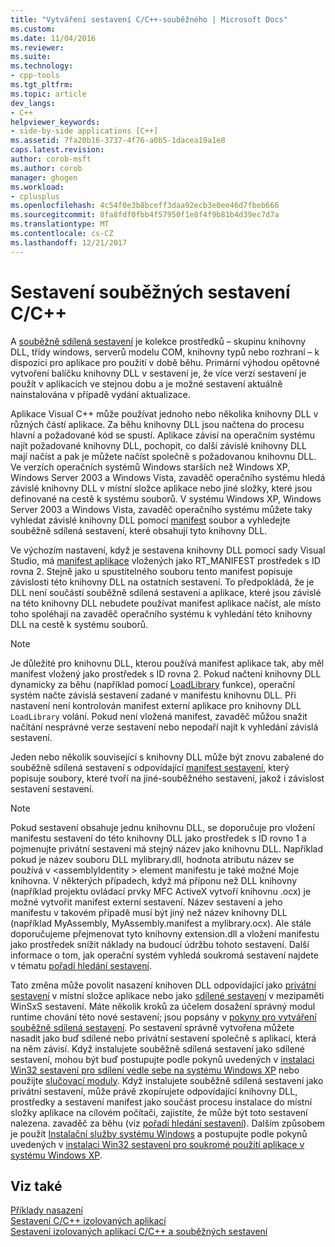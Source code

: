 ```yaml
---
title: "Vytváření sestavení C/C++-souběžného | Microsoft Docs"
ms.custom: 
ms.date: 11/04/2016
ms.reviewer: 
ms.suite: 
ms.technology:
- cpp-tools
ms.tgt_pltfrm: 
ms.topic: article
dev_langs:
- C++
helpviewer_keywords:
- side-by-side applications [C++]
ms.assetid: 7fa20b16-3737-4f76-a0b5-1dacea19a1e8
caps.latest.revision: 
author: corob-msft
ms.author: corob
manager: ghogen
ms.workload:
- cplusplus
ms.openlocfilehash: 4c54f0e3b8bceff3daa92ecb3e0ee46d7fbeb666
ms.sourcegitcommit: 8fa8fdf0fbb4f57950f1e8f4f9b81b4d39ec7d7a
ms.translationtype: MT
ms.contentlocale: cs-CZ
ms.lasthandoff: 12/21/2017
---
```

# <a name="building-cc-side-by-side-assemblies"></a>Sestavení souběžných sestavení C/C++
A [souběžně sdílená sestavení](http://msdn.microsoft.com/library/windows/desktop/ff951640) je kolekce prostředků – skupinu knihovny DLL, třídy windows, serverů modelu COM, knihovny typů nebo rozhraní – k dispozici pro aplikace pro použití v době běhu. Primární výhodou opětovné vytvoření balíčku knihovny DLL v sestavení je, že více verzí sestavení je použít v aplikacích ve stejnou dobu a je možné sestavení aktuálně nainstalována v případě vydání aktualizace.  
  
 Aplikace Visual C++ může používat jednoho nebo několika knihovny DLL v různých částí aplikace. Za běhu knihovny DLL jsou načtena do procesu hlavní a požadované kód se spustí. Aplikace závisí na operačním systému najít požadované knihovny DLL, pochopit, co další závislé knihovny DLL mají načíst a pak je můžete načíst společně s požadovanou knihovnu DLL. Ve verzích operačních systémů Windows starších než Windows XP, Windows Server 2003 a Windows Vista, zavaděč operačního systému hledá závislé knihovny DLL v místní složce aplikace nebo jiné složky, které jsou definované na cestě k systému souborů. V systému Windows XP, Windows Server 2003 a Windows Vista, zavaděč operačního systému můžete taky vyhledat závislé knihovny DLL pomocí [manifest](http://msdn.microsoft.com/library/windows/desktop/aa375365) soubor a vyhledejte souběžně sdílená sestavení, které obsahují tyto knihovny DLL.  
  
 Ve výchozím nastavení, když je sestavena knihovny DLL pomocí sady Visual Studio, má [manifest aplikace](http://msdn.microsoft.com/library/windows/desktop/aa374191) vložených jako RT_MANIFEST prostředek s ID rovna 2. Stejně jako u spustitelného souboru tento manifest popisuje závislosti této knihovny DLL na ostatních sestavení. To předpokládá, že je DLL není součástí souběžně sdílená sestavení a aplikace, které jsou závislé na této knihovny DLL nebudete používat manifest aplikace načíst, ale místo toho spoléhají na zavaděč operačního systému k vyhledání této knihovny DLL na cestě k systému souborů.  
  
> [!NOTE]
>  Je důležité pro knihovnu DLL, kterou používá manifest aplikace tak, aby měl manifest vložený jako prostředek s ID rovna 2. Pokud načtení knihovny DLL dynamicky za běhu (například pomocí [LoadLibrary](http://msdn.microsoft.com/library/windows/desktop/ms684175) funkce), operační systém načte závislá sestavení zadané v manifestu knihovnu DLL. Při nastavení není kontrolován manifest externí aplikace pro knihovny DLL `LoadLibrary` volání. Pokud není vložená manifest, zavaděč můžou snažit načítání nesprávné verze sestavení nebo nepodaří najít k vyhledání závislá sestavení.  
  
 Jeden nebo několik související s knihovny DLL může být znovu zabalené do souběžně sdílená sestavení s odpovídající [manifest sestavení](http://msdn.microsoft.com/library/windows/desktop/aa374219), který popisuje soubory, které tvoří na jiné-souběžného sestavení, jakož i závislost sestavení sestavení.  
  
> [!NOTE]
>  Pokud sestavení obsahuje jednu knihovnu DLL, se doporučuje pro vložení manifestu sestavení do této knihovny DLL jako prostředek s ID rovno 1 a pojmenujte privátní sestavení má stejný název jako knihovnu DLL. Například pokud je název souboru DLL mylibrary.dll, hodnota atributu název se používá v \<assemblyIdentity > element manifestu je také možné Moje knihovna. V některých případech, když má příponu než DLL knihovny (například projektu ovládací prvky MFC ActiveX vytvoří knihovnu .ocx) je možné vytvořit manifest externí sestavení. Název sestavení a jeho manifestu v takovém případě musí být jiný než název knihovny DLL (například MyAssembly, MyAssembly.manifest a mylibrary.ocx). Ale stále doporučujeme přejmenovat tyto knihovny extension.dll a vložení manifestu jako prostředek snížit náklady na budoucí údržbu tohoto sestavení. Další informace o tom, jak operační systém vyhledá soukromá sestavení najdete v tématu [pořadí hledání sestavení](http://msdn.microsoft.com/library/windows/desktop/aa374224).  
  
 Tato změna může povolit nasazení knihoven DLL odpovídající jako [privátní sestavení](http://msdn.microsoft.com/library/windows/desktop/aa370850) v místní složce aplikace nebo jako [sdílené sestavení](http://msdn.microsoft.com/library/windows/desktop/aa371839) v mezipaměti WinSxS sestavení. Máte několik kroků za účelem dosažení správný modul runtime chování této nové sestavení; jsou popsány v [pokyny pro vytváření souběžně sdílená sestavení](http://msdn.microsoft.com/library/windows/desktop/aa375155). Po sestavení správně vytvořena můžete nasadit jako buď sdílené nebo privátní sestavení společně s aplikací, která na něm závisí. Když instalujete souběžně sdílená sestavení jako sdílené sestavení, mohou být buď postupujte podle pokynů uvedených v [instalaci Win32 sestavení pro sdílení vedle sebe na systému Windows XP](http://msdn.microsoft.com/library/windows/desktop/aa369532) nebo použijte [slučovací moduly](http://msdn.microsoft.com/library/windows/desktop/aa369820). Když instalujete souběžně sdílená sestavení jako privátní sestavení, může právě zkopírujete odpovídající knihovny DLL, prostředky a sestavení manifest jako součást procesu instalace do místní složky aplikace na cílovém počítači, zajistíte, že může být toto sestavení nalezena. zavaděč za běhu (viz [pořadí hledání sestavení](http://msdn.microsoft.com/library/windows/desktop/aa374224)). Dalším způsobem je použít [Instalační služby systému Windows](http://msdn.microsoft.com/library/windows/desktop/cc185688) a postupujte podle pokynů uvedených v [instalaci Win32 sestavení pro soukromé použití aplikace v systému Windows XP](http://msdn.microsoft.com/library/windows/desktop/aa369534).  
  
## <a name="see-also"></a>Viz také  
 [Příklady nasazení](../ide/deployment-examples.md)   
 [Sestavení C/C++ izolovaných aplikací](../build/building-c-cpp-isolated-applications.md)   
 [Sestavení izolovaných aplikací C/C++ a souběžných sestavení](../build/building-c-cpp-isolated-applications-and-side-by-side-assemblies.md)
